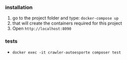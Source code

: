 ### installation
1. go to the project folder and type: `docker-compose up`
2. that will create the containers required for this project
5. Open `http://localhost:8090`

### tests
 - `docker exec -it crawler-autoesporte composer test`
